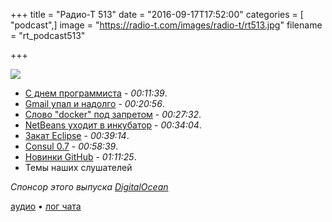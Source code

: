 +++
title = "Радио-Т 513"
date = "2016-09-17T17:52:00"
categories = [ "podcast",]
image = "https://radio-t.com/images/radio-t/rt513.jpg"
filename = "rt_podcast513"

+++

![](https://radio-t.com/images/radio-t/rt513.jpg)

- [С днем программиста](https://en.wikipedia.org/wiki/Day_of_the_Programmer) - *00:11:39*.
- [Gmail упал и надолго](https://www.cnet.com/news/gmail-is-down-internationally-disrupting-work-flows/) - *00:20:56*.
- [Слово "docker" под запретом](https://www.andreas-jung.com/contents/dont-use-docker-in-github-repo-names-or-as-twitter-handle) - *00:27:32*.
- [NetBeans уходит в инкубатор](https://wiki.apache.org/incubator/NetBeansProposal) - *00:34:04*.
- [Закат Eclipse](http://movingfulcrum.com/the-fall-of-eclipse/) - *00:39:14*.
- [Consul 0.7](https://www.hashicorp.com/blog/consul-0-7.html) - *00:58:39*.
- [Новинки GitHub](https://github.com/blog/2256-a-whole-new-github-universe-announcing-new-tools-forums-and-features) - *01:11:25*.
- Темы наших слушателей

_Спонсор этого выпуска [DigitalOcean](https://www.digitalocean.com)_

[аудио](http://cdn.radio-t.com/rt_podcast513.mp3) • [лог чата](http://chat.radio-t.com/logs/radio-t-513.html)
<audio src="http://cdn.radio-t.com/rt_podcast513.mp3" preload="none"></audio>